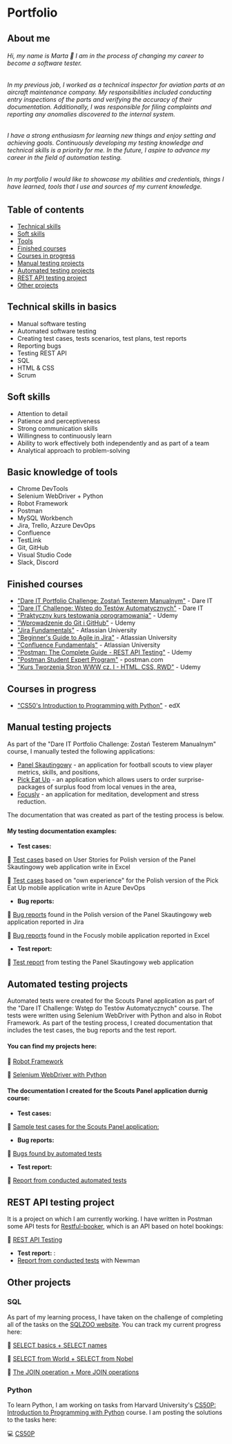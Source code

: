 # Portfolio

## About me

###### Hi, my name is Marta 🙂 I am in the process of changing my career to become a software tester.

###### In my previous job, I worked as a technical inspector for aviation parts at an aircraft maintenance company. My responsibilities included conducting entry inspections of the parts and verifying the accuracy of their documentation. Additionally, I was responsible for filing complaints and reporting any anomalies discovered to the internal system.

###### I have a strong enthusiasm for learning new things and enjoy setting and achieving goals. Continuously developing my testing knowledge and technical skills is a priority for me. In the future, I aspire to advance my career in the field of automation testing.

###### In my portfolio I would like to showcase my abilities and credentials, things I have learned, tools that I use and sources of my current knowledge.

## Table of contents
- [Technical skills](#technical-skills-in-basics)
- [Soft skills](#soft-skills)
- [Tools](#basic-knowledge-of-tools)
- [Finished courses](#finished-courses)
- [Courses in progress](#courses-in-progress)
- [Manual testing projects](#manual-testing-projects)
- [Automated testing projects](#automated-testing-projects)
- [REST API testing project](#REST-API-Testing-project)
- [Other projects](#Other-projects)
  

 ## Technical skills in basics
  - Manual software testing
  - Automated software testing
  - Creating test cases, tests scenarios, test plans, test reports
  - Reporting bugs
  - Testing REST API
  - SQL
  - HTML & CSS
  - Scrum

## Soft skills
  - Attention to detail
  - Patience and perceptiveness
  - Strong communication skills
  - Willingness to continuously learn
  - Ability to work effectively both independently and as part of a team
  - Analytical approach to problem-solving

## Basic knowledge of tools
  - Chrome DevTools
  - Selenium WebDriver + Python
  - Robot Framework
  - Postman
  - MySQL Workbench
  - Jira, Trello, Azzure DevOps
  - Confluence
  - TestLink
  - Git, GitHub
  - Visual Studio Code
  - Slack, Discord
  
## Finished courses
  - ["Dare IT Portfolio Challenge: Zostań Testerem Manualnym"](https://www.dareit.io/) - Dare IT
  - ["Dare IT Challenge: Wstęp do Testów Automatycznych"](https://www.dareit.io/challenges/wstep-do-testow-automatycznych) - Dare IT
  - ["Praktyczny kurs testowania oprogramowania"](https://www.udemy.com/course/praktyczny-kurs-testowania-oprogramowania/) - Udemy
  - ["Wprowadzenie do Git i GitHub"](https://www.udemy.com/course/kurs-git-i-github-od-podstaw/) - Udemy
  - ["Jira Fundamentals"](https://university.atlassian.com/student/path/815443-jira-fundamentals?sid_i=0) - Atlassian University
  - ["Beginner's Guide to Agile in Jira"](https://university.atlassian.com/student/page/1117976-the-beginner-s-guide-to-agile-in-jira-course-description?sid_i=8) - Atlassian University
  - ["Confluence Fundamentals"](https://enable.atlassian.com/student/path/861302-confluence-fundamentals) - Atlassian University
  - ["Postman: The Complete Guide - REST API Testing"](https://www.udemy.com/course/postman-the-complete-guide/) - Udemy
  - ["Postman Student Expert Program"](https://www.postman.com/company/student-program/) - postman.com
  - ["Kurs Tworzenia Stron WWW cz. I - HTML, CSS, RWD"](https://www.udemy.com/course/od-zera-do-front-end-developera-cz1/) - Udemy
  
## Courses in progress
  - ["CS50's Introduction to Programming with Python"](https://www.edx.org/course/cs50s-introduction-to-programming-with-python) - edX

## Manual testing projects
 As part of the "Dare IT Portfolio Challenge: Zostań Testerem Manualnym" course, I manually tested the following applications:
 - [Panel Skautingowy](https://scouts.futbolkolektyw.pl/en/login?redirected=true) - an application for football scouts to view player metrics, skills, and positions,
 - [Pick Eat Up](https://pickeatup.io/) - an application which allows users to order surprise-packages of surplus food from local venues in the area,
 - [Focusly](https://focusly.co/) - an application for meditation, development and stress reduction.

 The documentation that was created as part of the testing process is below.

#### My testing documentation examples:
  - **Test cases:**
  
  📝 [Test cases](https://docs.google.com/spreadsheets/d/1kQpe2bKegMlHgqcILOORV9crnnq4-2NE26g2fCcijXo/edit#gid=0) based on User Stories for Polish version of the Panel Skautingowy web application write in Excel
  
  📝 [Test cases](https://docs.google.com/spreadsheets/d/1t5N5Hsym98lfeW9AT4NE5X66dmUQnUQZnWTCA7Ask_Q/edit?usp=sharing) based on "own experience" for the Polish version of the Pick Eat Up mobile application write in Azure DevOps
  
  - **Bug reports:**
  
  📝 [Bug reports](https://docs.google.com/document/d/1qqDj89mzUqHW5eJKUyrQott_4B63Q6G6WX6K-LERA1g/edit) found in the Polish version of the Panel Skautingowy web application reported in Jira
  
  📝 [Bug reports](https://docs.google.com/spreadsheets/d/11KW9XAAVmZzSV3kJgXaHTnYZcknsz-AVZCmFl74_n5I/edit#gid=0) found in the Focusly mobile application reported in Excel

  - **Test report:**
  
  📝 [Test report](https://docs.google.com/document/d/1wrpqrm4KpSA6VnfO76IjKV2oV1rtMyuoXY-cv7zrdgk/edit) from testing the Panel Skautingowy web application
  
## Automated testing projects
Automated tests were created for the Scouts Panel application as part of the "Dare IT Challenge: Wstęp do Testów Automatycznych" course. The tests were written using Selenium WebDriver with Python and also in Robot Framework. As part of the testing process, I created documentation that includes the test cases, the bug reports and the test report.

 #### You can find my projects here:
 
📕 [Robot Framework](https://github.com/MartaReb/panelscout_robotframework)

📕 [Selenium WebDriver with Python](https://github.com/MartaReb/challenge_portfolio_marta)

 #### The documentation I created for the Scouts Panel application durnig course:
 - **Test cases:**
  
📝 [Sample test cases for the Scouts Panel application:](https://docs.google.com/spreadsheets/d/1M61LP4jmVPXJPkLhAGm3Ap_cufrFDYdIiIHo-g25NOI/edit#gid=0)

- **Bug reports:**

📝 [Bugs found by automated tests](https://docs.google.com/spreadsheets/d/1nC0_WXUhKgu-T4y3OaqL0u1jzyrGmKAO0GEPoPvXQkw/edit#gid=0)

- **Test report:**

📝 [Report from conducted automated tests](https://docs.google.com/document/d/1WgoSn8IIT5IQyRMi-dL7GQSK4DAr2coVu_QfeKt29HI/edit)

  ## REST API testing project
It is a project on which I am currently working. I have written in Postman some API tests for [Restful-booker](https://restful-booker.herokuapp.com/), which is an API based on hotel bookings:

📘 [REST API Testing](https://github.com/MartaReb/restful-booker-testing)

- **Test report:** :
- [Report from conducted tests](https://martareb.github.io/restful-booker-api-testing/Restful-booker.html) with Newman

 ## Other projects
 
  ### SQL
 As part of my learning process, I have taken on the challenge of completing all of the tasks on the [SQLZOO website](https://sqlzoo.net/wiki/SQL_Tutorial). You can track my current progress here:
  
  📝 [SELECT basics + SELECT names](https://docs.google.com/spreadsheets/d/14ErK9BRq6LU8IIEOZDQ6vLIO84F4ET5BzTAatRvrisU/edit#gid=0)
  
  📝 [SELECT from World + SELECT from Nobel](https://docs.google.com/spreadsheets/d/1_OOVfSmUhnqGV3mQutdfRMcZP3KZn8prZ0c1j4-xdmE/edit#gid=0)
  
  📝 [The JOIN operation + More JOIN operations](https://docs.google.com/spreadsheets/d/1hWXOQlG35lugONkZJ8cXcc6DBPXsWtAj-iXeAdyCzHM/edit#gid=0)

### Python
To learn Python, I am working on tasks from Harvard University's [CS50P: Introduction to Programming with Python](https://cs50.harvard.edu/python/2022/) course. I am posting the solutions to the tasks here:

 💻 [CS50P](https://github.com/MartaReb/CS50P)



